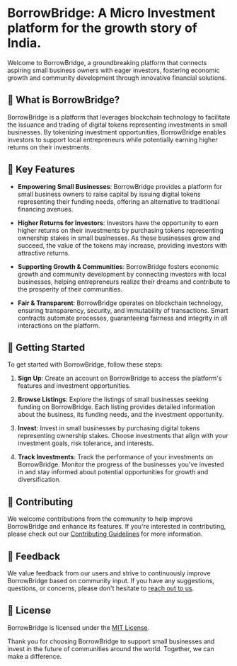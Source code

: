 # BorrowBridge: A Micro Investment platform for the growth story of India.

Welcome to BorrowBridge, a groundbreaking platform that connects aspiring small business owners with eager investors, fostering economic growth and community development through innovative financial solutions.

## 🌱 What is BorrowBridge?

BorrowBridge is a platform that leverages blockchain technology to facilitate the issuance and trading of digital tokens representing investments in small businesses. By tokenizing investment opportunities, BorrowBridge enables investors to support local entrepreneurs while potentially earning higher returns on their investments.

## 🔑 Key Features

- **Empowering Small Businesses**: BorrowBridge provides a platform for small business owners to raise capital by issuing digital tokens representing their funding needs, offering an alternative to traditional financing avenues.

- **Higher Returns for Investors**: Investors have the opportunity to earn higher returns on their investments by purchasing tokens representing ownership stakes in small businesses. As these businesses grow and succeed, the value of the tokens may increase, providing investors with attractive returns.

- **Supporting Growth & Communities**: BorrowBridge fosters economic growth and community development by connecting investors with local businesses, helping entrepreneurs realize their dreams and contribute to the prosperity of their communities.

- **Fair & Transparent**: BorrowBridge operates on blockchain technology, ensuring transparency, security, and immutability of transactions. Smart contracts automate processes, guaranteeing fairness and integrity in all interactions on the platform.

## 🚀 Getting Started

To get started with BorrowBridge, follow these steps:

1. **Sign Up**: Create an account on BorrowBridge to access the platform's features and investment opportunities.

2. **Browse Listings**: Explore the listings of small businesses seeking funding on BorrowBridge. Each listing provides detailed information about the business, its funding needs, and the investment opportunity.

3. **Invest**: Invest in small businesses by purchasing digital tokens representing ownership stakes. Choose investments that align with your investment goals, risk tolerance, and interests.

4. **Track Investments**: Track the performance of your investments on BorrowBridge. Monitor the progress of the businesses you've invested in and stay informed about potential opportunities for growth and diversification.

## 🤝 Contributing

We welcome contributions from the community to help improve BorrowBridge and enhance its features. If you're interested in contributing, please check out our [Contributing Guidelines](CONTRIBUTING.md) for more information.

## 📣 Feedback

We value feedback from our users and strive to continuously improve BorrowBridge based on community input. If you have any suggestions, questions, or concerns, please don't hesitate to [reach out to us](mailto:feedback@borrowbridge.com).

## 📝 License

BorrowBridge is licensed under the [MIT License](LICENSE).


Thank you for choosing BorrowBridge to support small businesses and invest in the future of communities around the world. Together, we can make a difference.